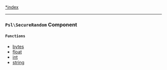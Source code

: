 <!--
    This markdown file was generated using `docs/documenter.php`.

    Any edits to it will likely be lost.
-->

[*index](./../README.md)

---

### `Psl\SecureRandom` Component

#### `Functions`

- [bytes](./../../src/Psl/SecureRandom/bytes.php#L22)
- [float](./../../src/Psl/SecureRandom/float.php#L16)
- [int](./../../src/Psl/SecureRandom/int.php#L22)
- [string](./../../src/Psl/SecureRandom/string.php#L27)


